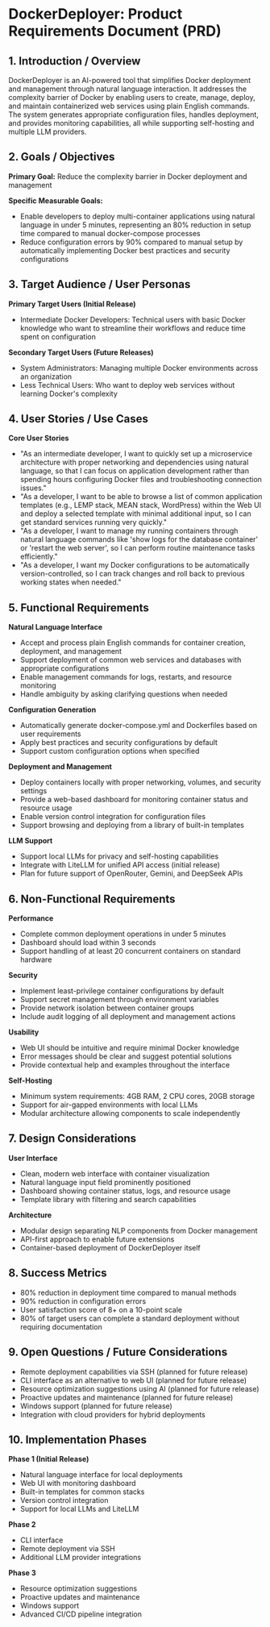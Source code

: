 # DockerDeployer: Product Requirements Document (PRD)

## 1. Introduction / Overview
DockerDeployer is an AI-powered tool that simplifies Docker deployment and management through natural language interaction. It addresses the complexity barrier of Docker by enabling users to create, manage, deploy, and maintain containerized web services using plain English commands. The system generates appropriate configuration files, handles deployment, and provides monitoring capabilities, all while supporting self-hosting and multiple LLM providers.

## 2. Goals / Objectives
**Primary Goal:** Reduce the complexity barrier in Docker deployment and management

**Specific Measurable Goals:**
- Enable developers to deploy multi-container applications using natural language in under 5 minutes, representing an 80% reduction in setup time compared to manual docker-compose processes
- Reduce configuration errors by 90% compared to manual setup by automatically implementing Docker best practices and security configurations

## 3. Target Audience / User Personas
**Primary Target Users (Initial Release)**
- Intermediate Docker Developers: Technical users with basic Docker knowledge who want to streamline their workflows and reduce time spent on configuration

**Secondary Target Users (Future Releases)**
- System Administrators: Managing multiple Docker environments across an organization
- Less Technical Users: Who want to deploy web services without learning Docker's complexity

## 4. User Stories / Use Cases
**Core User Stories**
- "As an intermediate developer, I want to quickly set up a microservice architecture with proper networking and dependencies using natural language, so that I can focus on application development rather than spending hours configuring Docker files and troubleshooting connection issues."
- "As a developer, I want to be able to browse a list of common application templates (e.g., LEMP stack, MEAN stack, WordPress) within the Web UI and deploy a selected template with minimal additional input, so I can get standard services running very quickly."
- "As a developer, I want to manage my running containers through natural language commands like 'show logs for the database container' or 'restart the web server', so I can perform routine maintenance tasks efficiently."
- "As a developer, I want my Docker configurations to be automatically version-controlled, so I can track changes and roll back to previous working states when needed."

## 5. Functional Requirements
**Natural Language Interface**
- Accept and process plain English commands for container creation, deployment, and management
- Support deployment of common web services and databases with appropriate configurations
- Enable management commands for logs, restarts, and resource monitoring
- Handle ambiguity by asking clarifying questions when needed

**Configuration Generation**
- Automatically generate docker-compose.yml and Dockerfiles based on user requirements
- Apply best practices and security configurations by default
- Support custom configuration options when specified

**Deployment and Management**
- Deploy containers locally with proper networking, volumes, and security settings
- Provide a web-based dashboard for monitoring container status and resource usage
- Enable version control integration for configuration files
- Support browsing and deploying from a library of built-in templates

**LLM Support**
- Support local LLMs for privacy and self-hosting capabilities
- Integrate with LiteLLM for unified API access (initial release)
- Plan for future support of OpenRouter, Gemini, and DeepSeek APIs

## 6. Non-Functional Requirements
**Performance**
- Complete common deployment operations in under 5 minutes
- Dashboard should load within 3 seconds
- Support handling of at least 20 concurrent containers on standard hardware

**Security**
- Implement least-privilege container configurations by default
- Support secret management through environment variables
- Provide network isolation between container groups
- Include audit logging of all deployment and management actions

**Usability**
- Web UI should be intuitive and require minimal Docker knowledge
- Error messages should be clear and suggest potential solutions
- Provide contextual help and examples throughout the interface

**Self-Hosting**
- Minimum system requirements: 4GB RAM, 2 CPU cores, 20GB storage
- Support for air-gapped environments with local LLMs
- Modular architecture allowing components to scale independently

## 7. Design Considerations
**User Interface**
- Clean, modern web interface with container visualization
- Natural language input field prominently positioned
- Dashboard showing container status, logs, and resource usage
- Template library with filtering and search capabilities

**Architecture**
- Modular design separating NLP components from Docker management
- API-first approach to enable future extensions
- Container-based deployment of DockerDeployer itself

## 8. Success Metrics
- 80% reduction in deployment time compared to manual methods
- 90% reduction in configuration errors
- User satisfaction score of 8+ on a 10-point scale
- 80% of target users can complete a standard deployment without requiring documentation

## 9. Open Questions / Future Considerations
- Remote deployment capabilities via SSH (planned for future release)
- CLI interface as an alternative to web UI (planned for future release)
- Resource optimization suggestions using AI (planned for future release)
- Proactive updates and maintenance (planned for future release)
- Windows support (planned for future release)
- Integration with cloud providers for hybrid deployments

## 10. Implementation Phases
**Phase 1 (Initial Release)**
- Natural language interface for local deployments
- Web UI with monitoring dashboard
- Built-in templates for common stacks
- Version control integration
- Support for local LLMs and LiteLLM

**Phase 2**
- CLI interface
- Remote deployment via SSH
- Additional LLM provider integrations

**Phase 3**
- Resource optimization suggestions
- Proactive updates and maintenance
- Windows support
- Advanced CI/CD pipeline integration
